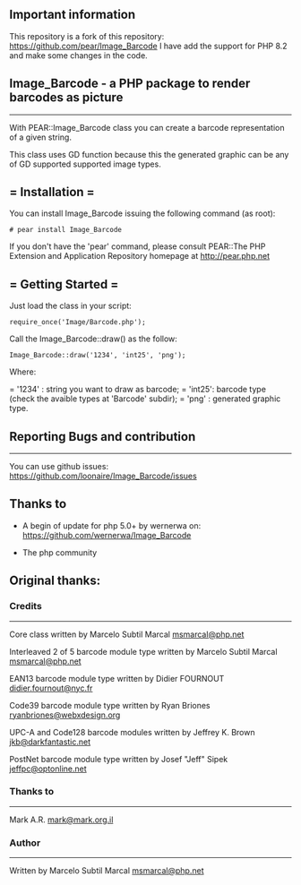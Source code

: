 ## Important information

This repository is a fork of this repository: https://github.com/pear/Image_Barcode
I have add the support for PHP 8.2 and make some changes in the code. 

## Image_Barcode - a PHP package to render barcodes as picture
------------------------------------------------

With PEAR::Image_Barcode class you can create a barcode representation of a
given string.

This class uses GD function because this the generated graphic can be any of
GD supported supported image types.


= Installation =
----------------

You can install Image_Barcode issuing the following command (as root):

    # pear install Image_Barcode

If you don't have the 'pear' command, please consult PEAR::The PHP Extension and
Application Repository homepage at http://pear.php.net


= Getting Started =
-------------------

Just load the class in your script:

    require_once('Image/Barcode.php');

Call the Image_Barcode::draw() as the follow:

    Image_Barcode::draw('1234', 'int25', 'png');

Where:

= '1234' : string you want to draw as barcode;
= 'int25': barcode type (check the avaible types at 'Barcode' subdir);
= 'png'  : generated graphic type.

## Reporting Bugs and contribution 
------------------

You can use github issues: https://github.com/loonaire/Image_Barcode/issues

## Thanks to

- A begin of update for php 5.0+ by wernerwa on: https://github.com/wernerwa/Image_Barcode

- The php community

## Original thanks:

### Credits 
-----------

Core class
    written by Marcelo Subtil Marcal <msmarcal@php.net>

Interleaved 2 of 5 barcode module type
    written by Marcelo Subtil Marcal <msmarcal@php.net>

EAN13 barcode module type
    written by Didier FOURNOUT <didier.fournout@nyc.fr>

Code39 barcode module type
    written by Ryan Briones <ryanbriones@webxdesign.org>

UPC-A and Code128 barcode modules
    written by Jeffrey K. Brown <jkb@darkfantastic.net>

PostNet barcode module type
    written by Josef "Jeff" Sipek <jeffpc@optonline.net>


### Thanks to 
-------------

Mark A.R. <mark@mark.org.il>


### Author 
----------

Written by Marcelo Subtil Marcal <msmarcal@php.net>